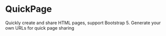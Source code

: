 # QuickPage
Quickly create and share HTML pages, support Bootstrap 5. Generate your own URLs for quick page sharing
